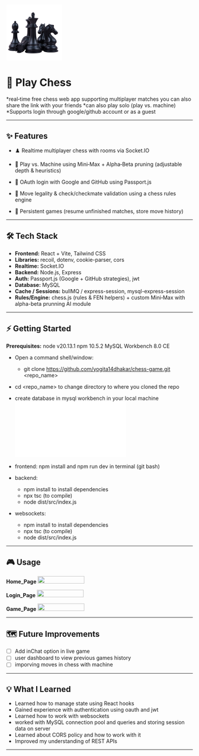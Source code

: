 <a href="url"><img src="frontend/public/chessImage.png" height="30%" width="30%" ></a>
# 🚀 Play Chess

*real‑time free chess web app supporting multiplayer matches you can also share the link with your friends
*can also play solo (play vs. machine)
*Supports login through google/github account or as a guest

---


## ✨ Features

* ♟️ Realtime multiplayer chess with rooms via Socket.IO

* 🤖 Play vs. Machine using Mini‑Max + Alpha‑Beta pruning (adjustable depth & heuristics)
 
* 🔐 OAuth login with Google and GitHub using Passport.js

* 🧠 Move legality & check/checkmate validation using a chess rules engine

* 💾 Persistent games (resume unfinished matches, store move history)

---

## 🛠 Tech Stack

* **Frontend:** React + Vite, Tailwind CSS
* **Libraries:** recoil, dotenv, cookie-parser, cors
* **Realtime:** Socket.IO
* **Backend:** Node.js, Express
* **Auth:** Passport.js (Google + GitHub strategies), jwt
* **Database:** MySQL
* **Cache / Sessions:** bullMQ / express-session, mysql-express-session
* **Rules/Engine:** chess.js (rules & FEN helpers) + custom Mini‑Max with alpha-beta prunning AI module

---

## ⚡ Getting Started
**Prerequisites:**
 node v20.13.1
 npm 10.5.2
 MySQL Workbench 8.0 CE
  
* Open a command shell/window:
   * git clone https://github.com/yogita14dhakar/chess-game.git <repo_name>
   
* cd <repo_name> to change directory to where you cloned the repo
  
* create database in mysql workbench in your local machine ![schema](Schema.sql)
  
* frontend: npm install and npm run dev in terminal (git bash)
  
* backend:
  * npm install to install dependencies
  * npx tsc (to compile)
  * node dist/src/index.js
    
* websockets:
  * npm install to install dependencies
  * npx tsc (to compile)
  * node dist/src/index.js
    
---

## 🎮 Usage

__Home_Page__
<a href="url"><img src="https://github.com/user-attachments/assets/9a7a7a92-7b21-4ad3-b046-56c073ba191b" height="50%" width="50%" ></a>

__Login_Page__ 
<a href="url"><img src="https://github.com/user-attachments/assets/97bc48dc-3970-4747-ae73-58ec002fa70e" height="50%" width="50%" ></a>

__Game_Page__
<a href="url"><img src="https://github.com/user-attachments/assets/b94bceb0-e0af-4ec0-bfa4-f5b6c17cff7c" height="50%" width="50%" ></a>

---

## 🗺 Future Improvements

* [ ] Add inChat option in live game
* [ ] user dashboard to view previous games history
* [ ] imporving moves in chess with machine 

---

## 💡 What I Learned

* Learned how to manage state using React hooks
* Gained experience with authentication using oauth and jwt
* Learned how to work with websockets
* worked with MySQL connection pool and queries and storing session data on server
* Learned about CORS policy and how to work with it
* Improved my understanding of REST APIs

---
